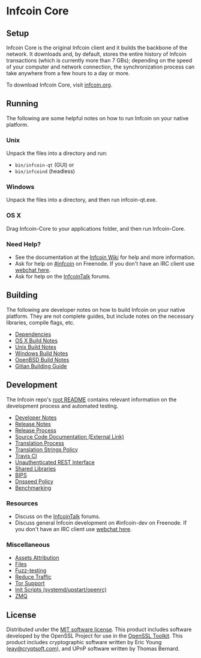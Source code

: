 Infcoin Core
=============

Setup
---------------------
Infcoin Core is the original Infcoin client and it builds the backbone of the network. It downloads and, by default, stores the entire history of Infcoin transactions (which is currently more than 7 GBs); depending on the speed of your computer and network connection, the synchronization process can take anywhere from a few hours to a day or more.

To download Infcoin Core, visit [infcoin.org](https://infcoin.org).

Running
---------------------
The following are some helpful notes on how to run Infcoin on your native platform.

### Unix

Unpack the files into a directory and run:

- `bin/infcoin-qt` (GUI) or
- `bin/infcoind` (headless)

### Windows

Unpack the files into a directory, and then run infcoin-qt.exe.

### OS X

Drag Infcoin-Core to your applications folder, and then run Infcoin-Core.

### Need Help?

* See the documentation at the [Infcoin Wiki](https://infcoin.info/)
for help and more information.
* Ask for help on [#infcoin](http://webchat.freenode.net?channels=infcoin) on Freenode. If you don't have an IRC client use [webchat here](http://webchat.freenode.net?channels=infcoin).
* Ask for help on the [InfcoinTalk](https://infcointalk.io/) forums.

Building
---------------------
The following are developer notes on how to build Infcoin on your native platform. They are not complete guides, but include notes on the necessary libraries, compile flags, etc.

- [Dependencies](dependencies.md)
- [OS X Build Notes](build-osx.md)
- [Unix Build Notes](build-unix.md)
- [Windows Build Notes](build-windows.md)
- [OpenBSD Build Notes](build-openbsd.md)
- [Gitian Building Guide](gitian-building.md)

Development
---------------------
The Infcoin repo's [root README](/README.md) contains relevant information on the development process and automated testing.

- [Developer Notes](developer-notes.md)
- [Release Notes](release-notes.md)
- [Release Process](release-process.md)
- [Source Code Documentation (External Link)](https://dev.visucore.com/infcoin/doxygen/)
- [Translation Process](translation_process.md)
- [Translation Strings Policy](translation_strings_policy.md)
- [Travis CI](travis-ci.md)
- [Unauthenticated REST Interface](REST-interface.md)
- [Shared Libraries](shared-libraries.md)
- [BIPS](bips.md)
- [Dnsseed Policy](dnsseed-policy.md)
- [Benchmarking](benchmarking.md)

### Resources
* Discuss on the [InfcoinTalk](https://infcointalk.io/) forums.
* Discuss general Infcoin development on #infcoin-dev on Freenode. If you don't have an IRC client use [webchat here](http://webchat.freenode.net/?channels=infcoin-dev).

### Miscellaneous
- [Assets Attribution](assets-attribution.md)
- [Files](files.md)
- [Fuzz-testing](fuzzing.md)
- [Reduce Traffic](reduce-traffic.md)
- [Tor Support](tor.md)
- [Init Scripts (systemd/upstart/openrc)](init.md)
- [ZMQ](zmq.md)

License
---------------------
Distributed under the [MIT software license](/COPYING).
This product includes software developed by the OpenSSL Project for use in the [OpenSSL Toolkit](https://www.openssl.org/). This product includes
cryptographic software written by Eric Young ([eay@cryptsoft.com](mailto:eay@cryptsoft.com)), and UPnP software written by Thomas Bernard.
